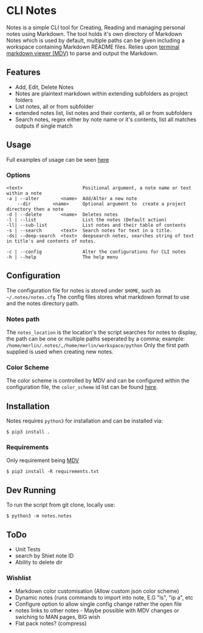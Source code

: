 # CLI Notes
Notes is a simple CLI tool for Creating, Reading and managing personal notes using Markdown.
The tool holds it's own directory of Markdown Notes which is used by default, multiple paths can be given
including a workspace containing Markdown README files.
Relies upon [terminal markdown viewer (MDV)](https://github.com/axiros/terminal_markdown_viewer) to parse and output
the Markdown.

## Features
 - Add, Edit, Delete Notes
 - Notes are plaintext markdown within extending subfolders as project folders
 - List notes, all or from subfolder
 - extended notes list, list notes and their contents, all or from subfolders
 - Search notes, regex either by note name or it's contents, list all matches
    outputs if single match

## Usage
Full examples of usage can be seen [here](Examples.md)

### Options
    <text>                      Positional argument, a note name or text within a note
    -a | --alter        <name>  Add/Alter a new note
        --dir        <name>     Optional argument to  create a project directory then a note
    -d | --delete       <name>  Deletes notes
    -l | --list                 List the notes (Default action)
    -ll| --sub-list             List notes and their table of contents
    -s | --search       <text>  Search notes for text in a title.
    -ds| --deep-search  <text>  deepsearch notes, searches string of text in title's and contents of notes.

    -c | --config               Alter the configurations for CLI notes
    -h | --help                 The help menu


## Configuration
The configuration file for notes is stored under `$HOME`, such as `~/.notes/notes.cfg`
The config files stores what markdown format to use and the notes directory path.

### Notes path 
The `notes_location` is the location's the script searches for notes to display, the path can be one or multiple paths seperated by a comma; example: `/home/merlin/.notes/,/home/merlin/workspace/python`
Only the first path supplied is used when creating new notes.

### Color Scheme
The color scheme is controlled by MDV and can be configured within the configuration file, the `color_scheme` id list can be found [here](https://github.com/axiros/terminal_markdown_viewer/blob/master/mdv/ansi_tables.json).

## Installation
Notes requires `python3` for installation and can be installed via:
```
$ pip3 install .
```

### Requirements
Only requirement being [MDV](https://github.com/axiros/terminal_markdown_viewer)
```
$ pip3 install -R requirements.txt
```

## Dev Running
To run the script from git clone, locally use:
```
$ python3 -m notes.notes
```

## ToDo
 - Unit Tests
 - search by Shiet note ID 
 - Ability to delete dir

### Wishlist
 - Markdown color customisation (Allow custom json color scheme)
 - Dynamic notes (runs commands to import into note, E.G "ls", "ip a", etc
 - Configure option to allow single config change rather the open file
 - notes links to other notes - Maybe possible with MDV changes or swiching to MAN pages, BIG wish
 - Flat pack notes? (compress)
